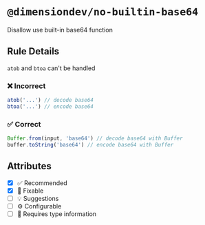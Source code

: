 <!-- begin title -->

# `@dimensiondev/no-builtin-base64`

Disallow use built-in base64 function

<!-- end title -->

## Rule Details

`atob` and `btoa` can't be handled

### :x: Incorrect

```ts
atob('...') // decode base64
btoa('...') // encode base64
```

### :white_check_mark: Correct

```ts
Buffer.from(input, 'base64') // decode base64 with Buffer
buffer.toString('base64') // encode base64 with Buffer
```

## Attributes

<!-- begin attributes -->

- [x] :white_check_mark: Recommended
- [x] :wrench: Fixable
- [ ] :bulb: Suggestions
- [ ] :gear: Configurable
- [ ] :thought_balloon: Requires type information

<!-- end attributes -->
